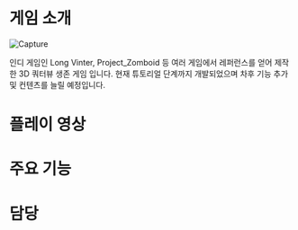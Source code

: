 # 게임 소개
![Capture](https://github.com/choi-m-09/Zomvinter/assets/80871047/53dc5435-c86c-4c6d-9256-4a3d2cfd0e9e)


인디 게임인 Long Vinter, Project_Zomboid 등 여러 게임에서 레퍼런스를 얻어 제작한 3D 쿼터뷰 생존 게임 입니다. 현재 튜토리얼 단계까지 개발되었으며 차후 기능 추가 및 컨텐츠를 늘릴 예정입니다.
# 플레이 영상

# 주요 기능

# 담당
